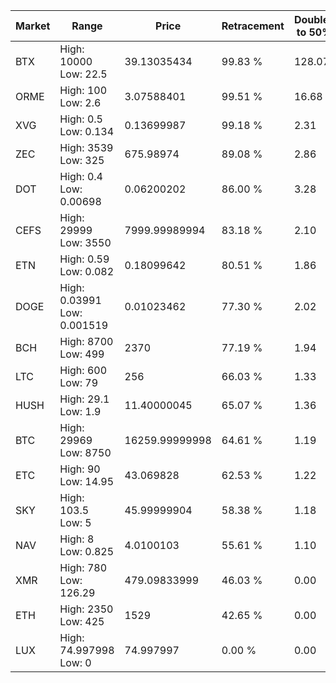 | Market | Range | Price| Retracement | Doubles to 50% |
| --- | --- | --- | --- | --- |
| BTX | High: 10000<br />Low: 22.5 | 39.13035434 | 99.83 % | 128.07 |
| ORME | High: 100<br />Low: 2.6 | 3.07588401 | 99.51 % | 16.68 |
| XVG | High: 0.5<br />Low: 0.134 | 0.13699987 | 99.18 % | 2.31 |
| ZEC | High: 3539<br />Low: 325 | 675.98974 | 89.08 % | 2.86 |
| DOT | High: 0.4<br />Low: 0.00698 | 0.06200202 | 86.00 % | 3.28 |
| CEFS | High: 29999<br />Low: 3550 | 7999.99989994 | 83.18 % | 2.10 |
| ETN | High: 0.59<br />Low: 0.082 | 0.18099642 | 80.51 % | 1.86 |
| DOGE | High: 0.03991<br />Low: 0.001519 | 0.01023462 | 77.30 % | 2.02 |
| BCH | High: 8700<br />Low: 499 | 2370 | 77.19 % | 1.94 |
| LTC | High: 600<br />Low: 79 | 256 | 66.03 % | 1.33 |
| HUSH | High: 29.1<br />Low: 1.9 | 11.40000045 | 65.07 % | 1.36 |
| BTC | High: 29969<br />Low: 8750 | 16259.99999998 | 64.61 % | 1.19 |
| ETC | High: 90<br />Low: 14.95 | 43.069828 | 62.53 % | 1.22 |
| SKY | High: 103.5<br />Low: 5 | 45.99999904 | 58.38 % | 1.18 |
| NAV | High: 8<br />Low: 0.825 | 4.0100103 | 55.61 % | 1.10 |
| XMR | High: 780<br />Low: 126.29 | 479.09833999 | 46.03 % | 0.00 |
| ETH | High: 2350<br />Low: 425 | 1529 | 42.65 % | 0.00 |
| LUX | High: 74.997998<br />Low: 0 | 74.997997 | 0.00 % | 0.00 |
